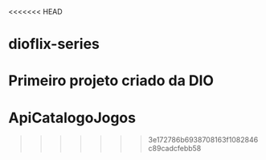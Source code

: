 <<<<<<< HEAD
# dioflix-series
Primeiro projeto criado da DIO
=======
# ApiCatalogoJogos
>>>>>>> 3e172786b6938708163f1082846c89cadcfebb58
